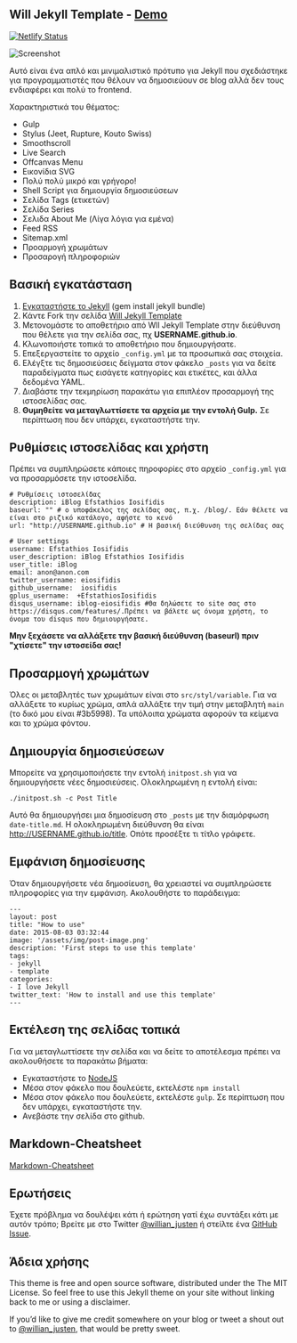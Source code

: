 ## Will Jekyll Template - [Demo](http://willianjusten.com.br/will-jekyll-template)

[![Netlify Status](https://api.netlify.com/api/v1/badges/a02f19e9-a55c-48cb-b3e0-867c9651aebb/deploy-status)](https://app.netlify.com/sites/iblog-iosifidis/deploys)

![Screenshot](screenshot.png)

Αυτό είναι ένα απλό και μινιμαλιστικό πρότυπο για Jekyll που σχεδιάστηκε για προγραμματιστές που θέλουν να δημοσιεύουν σε blog αλλά δεν τους ενδιαφέρει και πολύ το frontend.

Χαρακτηριστικά του θέματος:

- Gulp
- Stylus (Jeet, Rupture, Kouto Swiss)
- Smoothscroll
- Live Search
- Offcanvas Menu
- Εικονίδια SVG
- Πολύ πολύ μικρό και γρήγορο!
- Shell Script για δημιουργία δημοσιεύσεων
- Σελίδα Tags (ετικετών)
- Σελίδα Series
- Σελιδα About Me (Λίγα λόγια για εμένα)
- Feed RSS
- Sitemap.xml
- Προαρμογή χρωμάτων
- Προσαρογή πληροφοριών

## Βασική εγκατάσταση

1. [Εγκαταστήστε το Jekyll](http://jekyllrb.com) (gem install jekyll bundle)
2. Κάντε Fork την σελίδα [Will Jekyll Template](https://github.com/willianjusten/will-jekyll-template/fork)
3. Μετονομάστε το αποθετήριο από Wll Jekyll Template στην διεύθυνση που θέλετε για την σελίδα σας, πχ **USERNAME.github.io**.
4. Κλωνοποιήστε τοπικά το αποθετήριο που δημιουργήσατε.
5. Επεξεργαστείτε το αρχείο `_config.yml` με τα προσωπικά σας στοιχεία.
6. Ελέγξτε τις δημοσιεύσεις δείγματα στον φάκελο `_posts` για να δείτε παραδείγματα πως εισάγετε κατηγορίες και ετικέτες, και άλλα δεδομένα YAML.
7. Διαβάστε την τεκμηρίωση παρακάτω για επιπλέον προσαρμογή της ιστοσελίδας σας.
8. **Θυμηθείτε να μεταγλωττίσετε τα αρχεία με την εντολή Gulp.** Σε περίπτωση που δεν υπάρχει, εγκαταστήστε την.

## Ρυθμίσεις ιστοσελίδας και χρήστη

Πρέπει να συμπληρώσετε κάποιες πηροφορίες στο αρχείο `_config.yml` για να προσαρμόσετε την ιστοσελίδα.

```
# Ρυθμίσεις ιστοσελίδας
description: iBlog Efstathios Iosifidis
baseurl: "" # ο υποφάκελος της σελίδας σας, π.χ. /blog/. Εάν θέλετε να είναι στο ριζικό κατάλογο, αφήστε το κενό 
url: "http://USERNAME.github.io" # Η βασική διεύθυνση της σελίδας σας 

# User settings
username: Efstathios Iosifidis
user_description: iBlog Efstathios Iosifidis
user_title: iBlog
email: anon@anon.com
twitter_username: eiosifidis
github_username:  iosifidis
gplus_username:  +EfstathiosIosifidis
disqus_username: iblog-eiosifidis #Θα δηλώσετε το site σας στο https://disqus.com/features/.Πρέπει να βάλετε ως όνομα χρήστη, το όνομα του disqus που δημιουργήσατε.
```

**Μην ξεχάσετε να αλλάξετε την βασική διεύθυνση (baseurl) πριν "χτίσετε" την ιστοσείδα σας!**

## Προσαρμογή χρωμάτων

Όλες οι μεταβλητές των χρωμάτων είναι στο `src/styl/variable`. Για να αλλάξετε το κυρίως χρώμα, απλά αλλάξτε την τιμή στην μεταβλητή `main` (το δικό μου είναι #3b5998). Τα υπόλοιπα χρώματα αφορούν τα κείμενα και το χρώμα φόντου.

## Δημιουργία δημοσιεύσεων

Μπορείτε να χρησιμοποιήσετε την εντολή `initpost.sh` για να δημιουργήσετε νέες δημοσιεύσεις. Ολοκληρωμένη η εντολή είναι:

```
./initpost.sh -c Post Title
```

Αυτό θα δημιουργήσει μια δημοσίευση στο `_posts` με την διαμόρφωση `date-title.md`. Η ολοκληρωμένη διεύθυνση θα είναι http://USERNAME.github.io/title. Οπότε προσέξτε τι τίτλο γράφετε.

## Εμφάνιση δημοσίευσης 

Όταν δημιουργήσετε νέα δημοσίευση, θα χρειαστεί να συμπληρώσετε πληροφορίες για την εμφάνιση. Ακολουθήστε το παράδειγμα:

```
---
layout: post
title: "How to use"
date: 2015-08-03 03:32:44
image: '/assets/img/post-image.png'
description: 'First steps to use this template'
tags:
- jekyll 
- template 
categories:
- I love Jekyll
twitter_text: 'How to install and use this template'
---
```

## Εκτέλεση της σελίδας τοπικά

Για να μεταγλωττίσετε την σελίδα και να δείτε το αποτέλεσμα πρέπει να ακολουθήσετε τα παρακάτω βήματα:

- Εγκαταστήστε το [NodeJS](https://nodejs.org/)
- Μέσα στον φάκελο που δουλεύετε, εκτελέστε `npm install` 
- Μέσα στον φάκελο που δουλεύετε, εκτελέστε `gulp`. Σε περίπτωση που δεν υπάρχει, εγκαταστήστε την.
- Ανεβάστε την σελίδα στο github.


## Markdown-Cheatsheet
[Markdown-Cheatsheet](https://github.com/adam-p/markdown-here/wiki/Markdown-Cheatsheet)

## Ερωτήσεις

Έχετε πρόβλημα να δουλέψει κάτι ή ερώτηση γατί έχω συντάξει κάτι με αυτόν τρόπο; Βρείτε με στο Twitter [@willian_justen](https://twitter.com/willian_justen) ή στείλτε ένα [GitHub Issue](https://github.com/willianjusten/will-jekyll-template/issues/new).

## Άδεια χρήσης

This theme is free and open source software, distributed under the The MIT License. So feel free to use this Jekyll theme on your site without linking back to me or using a disclaimer.

If you’d like to give me credit somewhere on your blog or tweet a shout out to [@willian_justen](https://twitter.com/willian_justen), that would be pretty sweet.




